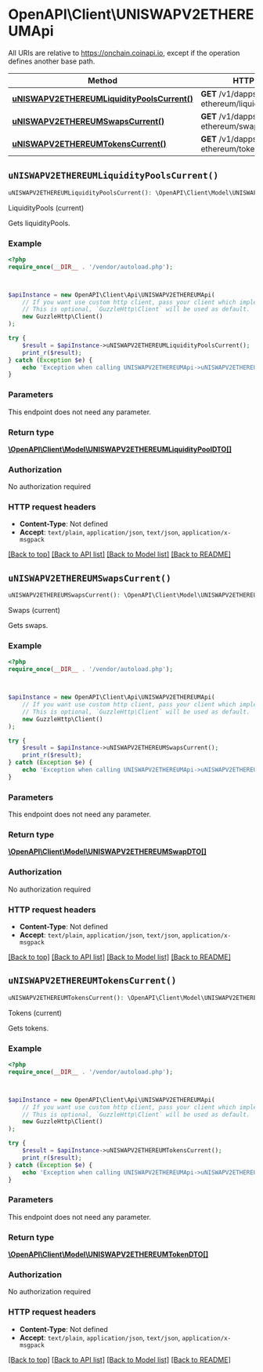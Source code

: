 # OpenAPI\Client\UNISWAPV2ETHEREUMApi

All URIs are relative to https://onchain.coinapi.io, except if the operation defines another base path.

| Method | HTTP request | Description |
| ------------- | ------------- | ------------- |
| [**uNISWAPV2ETHEREUMLiquidityPoolsCurrent()**](UNISWAPV2ETHEREUMApi.md#uNISWAPV2ETHEREUMLiquidityPoolsCurrent) | **GET** /v1/dapps/uniswap-v2-ethereum/liquidityPools/current | LiquidityPools (current) |
| [**uNISWAPV2ETHEREUMSwapsCurrent()**](UNISWAPV2ETHEREUMApi.md#uNISWAPV2ETHEREUMSwapsCurrent) | **GET** /v1/dapps/uniswap-v2-ethereum/swaps/current | Swaps (current) |
| [**uNISWAPV2ETHEREUMTokensCurrent()**](UNISWAPV2ETHEREUMApi.md#uNISWAPV2ETHEREUMTokensCurrent) | **GET** /v1/dapps/uniswap-v2-ethereum/tokens/current | Tokens (current) |


## `uNISWAPV2ETHEREUMLiquidityPoolsCurrent()`

```php
uNISWAPV2ETHEREUMLiquidityPoolsCurrent(): \OpenAPI\Client\Model\UNISWAPV2ETHEREUMLiquidityPoolDTO[]
```

LiquidityPools (current)

Gets liquidityPools.

### Example

```php
<?php
require_once(__DIR__ . '/vendor/autoload.php');



$apiInstance = new OpenAPI\Client\Api\UNISWAPV2ETHEREUMApi(
    // If you want use custom http client, pass your client which implements `GuzzleHttp\ClientInterface`.
    // This is optional, `GuzzleHttp\Client` will be used as default.
    new GuzzleHttp\Client()
);

try {
    $result = $apiInstance->uNISWAPV2ETHEREUMLiquidityPoolsCurrent();
    print_r($result);
} catch (Exception $e) {
    echo 'Exception when calling UNISWAPV2ETHEREUMApi->uNISWAPV2ETHEREUMLiquidityPoolsCurrent: ', $e->getMessage(), PHP_EOL;
}
```

### Parameters

This endpoint does not need any parameter.

### Return type

[**\OpenAPI\Client\Model\UNISWAPV2ETHEREUMLiquidityPoolDTO[]**](../Model/UNISWAPV2ETHEREUMLiquidityPoolDTO.md)

### Authorization

No authorization required

### HTTP request headers

- **Content-Type**: Not defined
- **Accept**: `text/plain`, `application/json`, `text/json`, `application/x-msgpack`

[[Back to top]](#) [[Back to API list]](../../README.md#endpoints)
[[Back to Model list]](../../README.md#models)
[[Back to README]](../../README.md)

## `uNISWAPV2ETHEREUMSwapsCurrent()`

```php
uNISWAPV2ETHEREUMSwapsCurrent(): \OpenAPI\Client\Model\UNISWAPV2ETHEREUMSwapDTO[]
```

Swaps (current)

Gets swaps.

### Example

```php
<?php
require_once(__DIR__ . '/vendor/autoload.php');



$apiInstance = new OpenAPI\Client\Api\UNISWAPV2ETHEREUMApi(
    // If you want use custom http client, pass your client which implements `GuzzleHttp\ClientInterface`.
    // This is optional, `GuzzleHttp\Client` will be used as default.
    new GuzzleHttp\Client()
);

try {
    $result = $apiInstance->uNISWAPV2ETHEREUMSwapsCurrent();
    print_r($result);
} catch (Exception $e) {
    echo 'Exception when calling UNISWAPV2ETHEREUMApi->uNISWAPV2ETHEREUMSwapsCurrent: ', $e->getMessage(), PHP_EOL;
}
```

### Parameters

This endpoint does not need any parameter.

### Return type

[**\OpenAPI\Client\Model\UNISWAPV2ETHEREUMSwapDTO[]**](../Model/UNISWAPV2ETHEREUMSwapDTO.md)

### Authorization

No authorization required

### HTTP request headers

- **Content-Type**: Not defined
- **Accept**: `text/plain`, `application/json`, `text/json`, `application/x-msgpack`

[[Back to top]](#) [[Back to API list]](../../README.md#endpoints)
[[Back to Model list]](../../README.md#models)
[[Back to README]](../../README.md)

## `uNISWAPV2ETHEREUMTokensCurrent()`

```php
uNISWAPV2ETHEREUMTokensCurrent(): \OpenAPI\Client\Model\UNISWAPV2ETHEREUMTokenDTO[]
```

Tokens (current)

Gets tokens.

### Example

```php
<?php
require_once(__DIR__ . '/vendor/autoload.php');



$apiInstance = new OpenAPI\Client\Api\UNISWAPV2ETHEREUMApi(
    // If you want use custom http client, pass your client which implements `GuzzleHttp\ClientInterface`.
    // This is optional, `GuzzleHttp\Client` will be used as default.
    new GuzzleHttp\Client()
);

try {
    $result = $apiInstance->uNISWAPV2ETHEREUMTokensCurrent();
    print_r($result);
} catch (Exception $e) {
    echo 'Exception when calling UNISWAPV2ETHEREUMApi->uNISWAPV2ETHEREUMTokensCurrent: ', $e->getMessage(), PHP_EOL;
}
```

### Parameters

This endpoint does not need any parameter.

### Return type

[**\OpenAPI\Client\Model\UNISWAPV2ETHEREUMTokenDTO[]**](../Model/UNISWAPV2ETHEREUMTokenDTO.md)

### Authorization

No authorization required

### HTTP request headers

- **Content-Type**: Not defined
- **Accept**: `text/plain`, `application/json`, `text/json`, `application/x-msgpack`

[[Back to top]](#) [[Back to API list]](../../README.md#endpoints)
[[Back to Model list]](../../README.md#models)
[[Back to README]](../../README.md)
